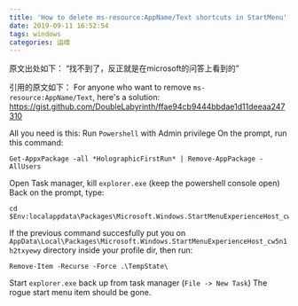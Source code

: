 ```yaml
---
title: 'How to delete ms-resource:AppName/Text shortcuts in StartMenu'
date: 2019-09-11 16:52:54
tags: windows
categories: 运维
---
```

原文出处如下：
“找不到了，反正就是在microsoft的问答上看到的”

引用的原文如下：
For anyone who want to remove `ms-resource:AppName/Text`, here's a solution:
https://gist.github.com/DoubleLabyrinth/ffae94cb9444bbdae1d11deeaa247310

All you need is this:
Run `Powershell` with Admin privilege
On the prompt, run this command:

```
Get-AppxPackage -all *HolographicFirstRun* | Remove-AppPackage -AllUsers
```
Open Task manager, kill `explorer.exe` (keep the powershell console open)
Back on the prompt, type:
```
cd $Env:localappdata\Packages\Microsoft.Windows.StartMenuExperienceHost_cw5n1h2txyewy
```
If the previous command succesfully put you on `AppData\Local\Packages\Microsoft.Windows.StartMenuExperienceHost_cw5n1h2txyewy` directory inside your profile dir, then run:
```
Remove-Item -Recurse -Force .\TempState\
```
Start `explorer.exe` back up from task manager (`File -> New Task`)
The rogue start menu item should be gone.
